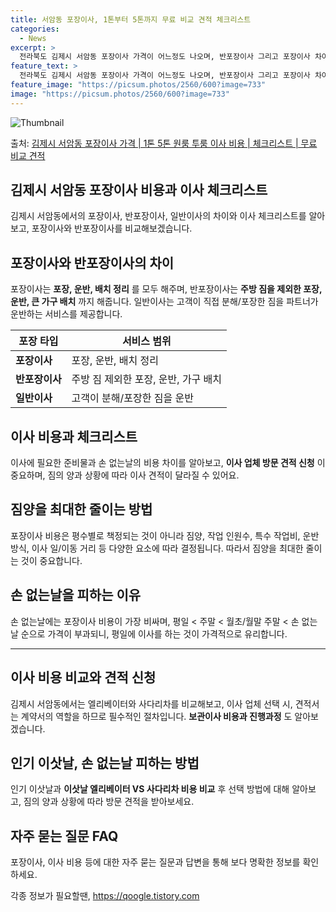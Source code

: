 ```yaml
---
title: 서암동 포장이사, 1톤부터 5톤까지 무료 비교 견적 체크리스트
categories:
  - News
excerpt: >
  전라북도 김제시 서암동 포장이사 가격이 어느정도 나오며, 반포장이사 그리고 포장이사 차이점을 알아보겠습니다. 1톤 2톤 5톤 원룸 투룸 경우 이사 비용은 어느정도 되며, 어디서 무료 비교 견적을 받아 보실 수 있는지 간단한 이사 체크리스트와 함께 알아보겠습니다.김제시 서암동 포장이사 가격 무료 살펴보기 👈 클릭김제시 서암동 포장이사 평균 이사 비용평수김제시 서암동 평균 이사 비용원룸 이사9평 이하 (1톤)5만원 ~ 40만원투룸 이사10 ~ 15평 (2톤)40만원 ~ 60만원투룸/쓰리룸 이사16평 ~ 20평 (2.5톤)60만원 ~ 100만원쓰리룸 이사21평 (5톤) ~80만원 ~ 130만원우리집 무료 이사견적 받기 👈 클릭김제시 서암동 포장이사, 반포장이사, 일반이사 차이점이사를 고려하실 때, 포장이사..
feature_text: >
  전라북도 김제시 서암동 포장이사 가격이 어느정도 나오며, 반포장이사 그리고 포장이사 차이점을 알아보겠습니다. 1톤 2톤 5톤 원룸 투룸 경우 이사 비용은 어느정도 되며, 어디서 무료 비교 견적을 받아 보실 수 있는지 간단한 이사 체크리스트와 함께 알아보겠습니다.김제시 서암동 포장이사 가격 무료 살펴보기 👈 클릭김제시 서암동 포장이사 평균 이사 비용평수김제시 서암동 평균 이사 비용원룸 이사9평 이하 (1톤)5만원 ~ 40만원투룸 이사10 ~ 15평 (2톤)40만원 ~ 60만원투룸/쓰리룸 이사16평 ~ 20평 (2.5톤)60만원 ~ 100만원쓰리룸 이사21평 (5톤) ~80만원 ~ 130만원우리집 무료 이사견적 받기 👈 클릭김제시 서암동 포장이사, 반포장이사, 일반이사 차이점이사를 고려하실 때, 포장이사..
feature_image: "https://picsum.photos/2560/600?image=733"
image: "https://picsum.photos/2560/600?image=733"
---
```


![Thumbnail](https://img1.daumcdn.net/thumb/R800x0/?scode=mtistory2&fname=https%3A%2F%2Fblog.kakaocdn.net%2Fdn%2Fbur457%2FbtsG8oyF13N%2F7JWQmI37AtARjd5iW2yeyk%2Fimg.webp)

<p>출처: <a href="https://qoogle.tistory.com/8783" rel="dofollow">김제시 서암동 포장이사 가격 | 1톤 5톤 원룸 투룸 이사 비용 | 체크리스트 | 무료 비교 견적</a> </p>

## 김제시 서암동 포장이사 비용과 이사 체크리스트

김제시 서암동에서의 포장이사, 반포장이사, 일반이사의 차이와 이사 체크리스트를 알아보고, 포장이사와 반포장이사를 비교해보겠습니다.

## 포장이사와 반포장이사의 차이

포장이사는 **포장, 운반, 배치 정리** 를 모두 해주며, 반포장이사는 **주방 짐을 제외한 포장, 운반, 큰 가구 배치** 까지
해줍니다. 일반이사는 고객이 직접 분해/포장한 짐을 파트너가 운반하는 서비스를 제공합니다.

포장 타입 | 서비스 범위  
---|---  
**포장이사** | 포장, 운반, 배치 정리  
**반포장이사** | 주방 짐 제외한 포장, 운반, 가구 배치  
**일반이사** | 고객이 분해/포장한 짐을 운반  
  
## 이사 비용과 체크리스트

이사에 필요한 준비물과 손 없는날의 비용 차이를 알아보고, **이사 업체 방문 견적 신청** 이 중요하며, 짐의 양과 상황에 따라 이사
견적이 달라질 수 있어요.

## 짐양을 최대한 줄이는 방법

포장이사 비용은 평수별로 책정되는 것이 아니라 짐양, 작업 인원수, 특수 작업비, 운반 방식, 이사 일/이동 거리 등 다양한 요소에 따라
결정됩니다. 따라서 짐양을 최대한 줄이는 것이 중요합니다.

## 손 없는날을 피하는 이유

손 없는날에는 포장이사 비용이 가장 비싸며, 평일 < 주말 < 월초/월말 주말 < 손 없는날 순으로 가격이 부과되니, 평일에 이사를 하는
것이 가격적으로 유리합니다.



* * *



## 이사 비용 비교와 견적 신청

김제시 서암동에서는 엘리베이터와 사다리차를 비교해보고, 이사 업체 선택 시, 견적서는 계약서의 역할을 하므로 필수적인 절차입니다.
**보관이사 비용과 진행과정** 도 알아보겠습니다.

## 인기 이삿날, 손 없는날 피하는 방법

인기 이삿날과 **이삿날 엘리베이터 VS 사다리차 비용 비교** 후 선택 방법에 대해 알아보고, 짐의 양과 상황에 따라 방문 견적을
받아보세요.

## 자주 묻는 질문 FAQ

포장이사, 이사 비용 등에 대한 자주 묻는 질문과 답변을 통해 보다 명확한 정보를 확인하세요.

 

각종 정보가 필요할땐, <a href="https://qoogle.tistory.com" rel="dofollow">https://qoogle.tistory.com</a>


